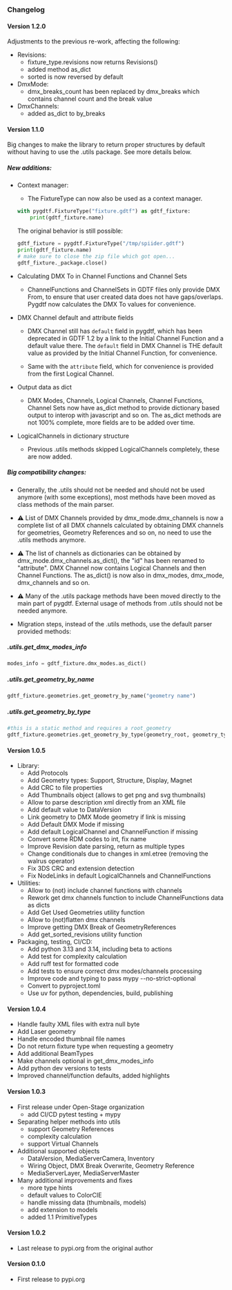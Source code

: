 ### Changelog

#### Version 1.2.0

Adjustments to the previous re-work, affecting the following:

- Revisions:
    - fixture\_type.revisions now returns Revisions()
    - added method as\_dict
    - sorted is now reversed by default
- DmxMode:
    - dmx\_breaks\_count has been replaced by dmx\_breaks which contains channel
      count and the break value
- DmxChannels:
    - added as\_dict to by\_breaks

#### Version 1.1.0

Big changes to make the library to return proper structures by default without
having to use the .utils package. See more details below.

##### New additions:

* Context manager:

    * The FixtureType can now also be used as a context manager.

    ```python
    with pygdtf.FixtureType("fixture.gdtf") as gdtf_fixture:
        print(gdtf_fixture.name)
    ````

    The original behavior is still possible:

    ```python
    gdtf_fixture = pygdtf.FixtureType("/tmp/spiider.gdtf")
    print(gdtf_fixture.name)
    # make sure to close the zip file which got open...
    gdtf_fixture._package.close()
    ```

* Calculating DMX To in Channel Functions and Channel Sets

    * ChannelFunctions and ChannelSets in GDTF files only provide DMX From, to
      ensure that user created data does not have gaps/overlaps. Pygdtf now
      calculates the DMX To values for convenience.

* DMX Channel default and attribute fields

    * DMX Channel still has `default` field in pygdtf, which has been
      deprecated in GDTF 1.2 by a link to the Initial Channel Function and a
      default value there.  The `default` field in DMX Channel is THE default
      value as provided by the Initial Channel Function, for convenience.

    * Same with the `attribute` field, which for convenience is provided from
      the first Logical Channel.

* Output data as dict

    * DMX Modes, Channels, Logical Channels, Channel Functions, Channel Sets
      now have as\_dict method to provide dictionary based output to interop
      with javascript and so on. The as\_dict methods are not 100% complete,
      more fields are to be added over time.

* LogicalChannels in dictionary structure

    * Previous .utils methods skipped LogicalChannels completely, these are now added.

##### Big compatibility changes:

* Generally, the .utils should not be needed and should not be used anymore
  (with some exceptions), most methods have been moved as class methods of the
  main parser.

* ⚠️  List of DMX Channels provided by dmx\_mode.dmx\_channels is now a
  complete list of all DMX channels calculated by obtaining DMX channels
  for geometries, Geometry References and so on, no need to use the .utils
  methods anymore.

* ⚠️  The list of channels as dictionaries can be obtained by
  dmx\_mode.dmx\_channels.as\_dict(), the "id" has been renamed to
  "attribute".  DMX Channel now contains Logical Channels and then Channel
  Functions. The as\_dict() is now also in dmx\_modes, dmx\_mode,
  dmx\_channels and so on.

* ⚠️  Many of the .utils package methods have been moved directly to the
  main part of pygdtf. External usage of methods from .utils should not be
  needed anymore.

* Migration steps, instead of the .utils methods, use the default parser
  provided methods:

##### .utils.get\_dmx\_modes\_info

```python
modes_info = gdtf_fixture.dmx_modes.as_dict()

```

##### .utils.get\_geometry\_by\_name

```python
gdtf_fixture.geometries.get_geometry_by_name("geometry name")
```

##### .utils.get\_geometry\_by\_type

```python
#this is a static method and requires a root_geometry
gdtf_fixture.geometries.get_geometry_by_type(geometry_root, geometry_type)
```

#### Version 1.0.5

* Library:
    * Add Protocols
    * Add Geometry types: Support, Structure, Display, Magnet
    * Add CRC to file properties
    * Add Thumbnails object (allows to get png and svg thumbnails)
    * Allow to parse description xml directly from an XML file
    * Add default value to DataVersion
    * Link geometry to DMX Mode geometry if link is missing
    * Add Default DMX Mode if missing
    * Add default LogicalChannel and ChannelFunction if missing
    * Convert some RDM codes to int, fix name
    * Improve Revision date parsing, return as multiple types
    * Change conditionals due to changes in xml.etree (removing the walrus operator)
    * Fix 3DS CRC and extension detection
    * Fix NodeLinks in default LogicalChannels and ChannelFunctions
* Utilities:
    * Allow to (not) include channel functions with channels
    * Rework get dmx channels function to include ChannelFunctions data as dicts
    * Add Get Used Geometries utility function
    * Allow to (not)flatten dmx channels
    * Improve getting DMX Break of GeometryReferences
    * Add get_sorted_revisions utility function
* Packaging, testing, CI/CD:
    * Add python 3.13 and 3.14, including beta to actions
    * Add test for complexity calculation
    * Add ruff test for formatted code
    * Add tests to ensure correct dmx modes/channels processing
    * Improve code and typing to pass mypy --no-strict-optional
    * Convert to pyproject.toml
    * Use uv for python, dependencies, build, publishing

#### Version 1.0.4

* Handle faulty XML files with extra null byte
* Add Laser geometry
* Handle encoded thumbnail file names
* Do not return fixture type when requesting a geometry
* Add additional BeamTypes
* Make channels optional in get_dmx_modes_info
* Add python dev versions to tests
* Improved channel/function defaults, added highlights

#### Version 1.0.3
* First release under Open-Stage organization
    * add CI/CD pytest testing + mypy
* Separating helper methods into utils
    * support Geometry References
    * complexity calculation
    * support Virtual Channels
* Additional supported objects
    * DataVersion, MediaServerCamera, Inventory
    * Wiring Object, DMX Break Overwrite, Geometry Reference
    * MediaServerLayer, MediaServerMaster
* Many additional improvements and fixes
    * more type hints
    * default values to ColorCIE
    * handle missing data (thumbnails, models)
    * add extension to models
    * added 1.1 PrimitiveTypes

#### Version 1.0.2
* Last release to pypi.org from the original author

#### Version 0.1.0
* First release to pypi.org
